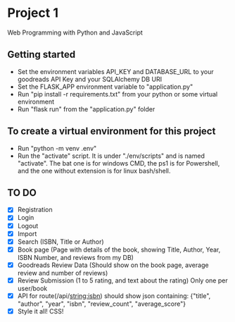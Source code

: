 # Project 1

Web Programming with Python and JavaScript


## Getting started

- Set the environment variables API_KEY and DATABASE_URL to your goodreads API Key and your SQLAlchemy DB URI
- Set the FLASK_APP environment variable to "application.py"
- Run "pip install -r requirements.txt" from your python or some virtual environment
- Run "flask run" from the "application.py" folder


## To create a virtual environment for this project

- Run "python -m venv .env"
- Run the "activate" script. It is under "./env/scripts" and is named "activate". The bat one is for windows CMD, the ps1 is for Powershell, and the one without extension is for linux bash/shell.




## TO DO

- [x] Registration
- [x] Login
- [x] Logout
- [x] Import
- [x] Search (ISBN, Title or Author)
- [x] Book page (Page with details of the book, showing Title, Author, Year, ISBN Number, and reviews from my DB)
- [x] Goodreads Review Data (Should show on the book page, average review and number of reviews)
- [x] Review Submission (1 to 5 rating, and text about the rating) Only one per user/book
- [x] API for route(/api/<string:isbn>) should show json containing: {"title", "author", "year", "isbn", "review_count", "average_score"}
- [x] Style it all! CSS!